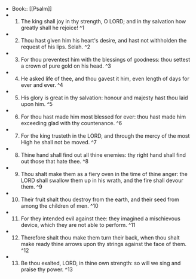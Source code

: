 - Book:: [[Psalm]]
- 1. The king shall joy in thy strength, O LORD; and in thy salvation how greatly shall he rejoice! ^1
- 2. Thou hast given him his heart's desire, and hast not withholden the request of his lips. Selah. ^2
- 3. For thou preventest him with the blessings of goodness: thou settest a crown of pure gold on his head. ^3
- 4. He asked life of thee, and thou gavest it him, even length of days for ever and ever. ^4
- 5. His glory is great in thy salvation: honour and majesty hast thou laid upon him. ^5
- 6. For thou hast made him most blessed for ever: thou hast made him exceeding glad with thy countenance. ^6
- 7. For the king trusteth in the LORD, and through the mercy of the most High he shall not be moved. ^7
- 8. Thine hand shall find out all thine enemies: thy right hand shall find out those that hate thee. ^8
- 9. Thou shalt make them as a fiery oven in the time of thine anger: the LORD shall swallow them up in his wrath, and the fire shall devour them. ^9
- 10. Their fruit shalt thou destroy from the earth, and their seed from among the children of men. ^10
- 11. For they intended evil against thee: they imagined a mischievous device, which they are not able to perform. ^11
- 12. Therefore shalt thou make them turn their back, when thou shalt make ready thine arrows upon thy strings against the face of them. ^12
- 13. Be thou exalted, LORD, in thine own strength: so will we sing and praise thy power. ^13
